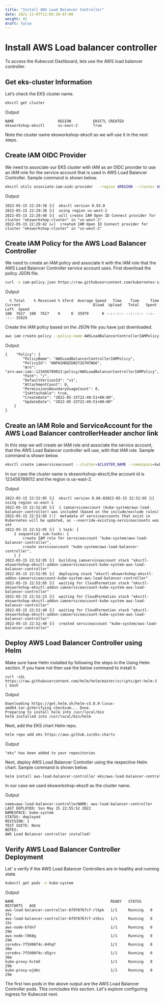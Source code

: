 ```yaml
---
title: "Install AWS Load Balancer Controller"
date: 2021-11-07T11:05:19-07:00
weight: 42
draft: false
---
```


# Install AWS Load balancer controller

To access the Kubecost Dashboard, lets use the AWS load balancer controller.

## Get eks-cluster Information

Let’s check the EKS cluster name.

```bash
eksctl get cluster
```

Output

```
NAME                    REGION          EKSCTL CREATED
eksworkshop-eksctl      us-east-2       True
```

Note the cluster name eksworkshop-eksctl as we will use it in the next steps.

## Create IAM OIDC Provider

We need to associate our EKS cluster with IAM as an OIDC provider to use an IAM role for the service account that is used in AWS Load Balancer Controller. Sample command is shown below.

```bash
eksctl utils associate-iam-oidc-provider  --region $REGION --cluster $CLUSTER_NAME --approve
```

Output

```
2022-05-15 22:29:38 [ℹ]  eksctl version 0.93.0
2022-05-15 22:29:38 [ℹ]  using region us-west-2
2022-05-15 22:29:40 [ℹ]  will create IAM Open ID Connect provider for cluster "eksworkshop-cluster" in "us-west-2"
2022-05-15 22:29:42 [✔]  created IAM Open ID Connect provider for cluster "eksworkshop-cluster" in "us-west-2"
```

## Create IAM Policy for the AWS Load Balancer Controller

We need to create an IAM policy and associate it with the IAM role that the AWS Load Balancer Controller service account uses. First download the policy JSON file.

```bash
curl -o iam-policy.json https://raw.githubusercontent.com/kubernetes-sigs/aws-load-balancer-controller/v2.4.0/docs/install/iam_policy.json
```

Output
```
  % Total    % Received % Xferd  Average Speed   Time    Time     Time  Current                                 Dload  Upload   Total   Spent    Left  Speed
100  7617  100  7617    0     0  35979      0 --:--:-- --:--:-- --:--:-- 35929
```

Create the IAM policy based on the JSON file you have just downloaded.

```bash
aws iam create-policy --policy-name AWSLoadBalancerControllerIAMPolicy  --policy-document file://iam-policy.json
```

Output
```
{    "Policy": {
        "PolicyName": "AWSLoadBalancerControllerIAMPolicy",
        "PolicyId": "ANPA2HDQZUN2Y2G7H7WG6",
        "Arn": "arn:aws:iam::123456789012:policy/AWSLoadBalancerControllerIAMPolicy",
        "Path": "/",
        "DefaultVersionId": "v1",
        "AttachmentCount": 0,
        "PermissionsBoundaryUsageCount": 0,
        "IsAttachable": true,
        "CreateDate": "2022-05-15T22:49:51+00:00",
        "UpdateDate": "2022-05-15T22:49:51+00:00"
    }
}
```

## Create an IAM Role and ServiceAccount for the AWS Load Balancer controllerHeader anchor link

In this step we will create an IAM role and associate the service account, that the AWS Load Balancer controller will use, with that IAM role. Sample command is shown below.

```bash
eksctl create iamserviceaccount --cluster=$CLUSTER_NAME --namespace=kube-system --name=aws-load-balancer-controller --attach-policy-arn=arn:aws:iam::$AWS_ACCOUNT_ID:policy/AWSLoadBalancerControllerIAMPolicy --override-existing-serviceaccounts --region $REGION --approve
```

In our case the cluster name is eksworkshop-eksctl,the account id is 123456789012 and the region is us-east-2.

Output

```
2022-05-15 22:52:05 [ℹ]  eksctl version 0.86.02022-05-15 22:52:05 [ℹ]  using region us-east-1
2022-05-15 22:52:05 [ℹ]  1 iamserviceaccount (kube-system/aws-load-balancer-controller) was included (based on the include/exclude rules)
2022-05-15 22:52:05 [!]  metadata of serviceaccounts that exist in Kubernetes will be updated, as --override-existing-serviceaccounts was set
2022-05-15 22:52:05 [ℹ]  1 task: { 
    2 sequential sub-tasks: { 
        create IAM role for serviceaccount "kube-system/aws-load-balancer-controller",
        create serviceaccount "kube-system/aws-load-balancer-controller",
    } }
2022-05-15 22:52:05 [ℹ]  building iamserviceaccount stack "eksctl-eksworkshop-eksctl-addon-iamserviceaccount-kube-system-aws-load-balancer-controller"
2022-05-15 22:52:05 [ℹ]  deploying stack "eksctl-eksworkshop-eksctl-addon-iamserviceaccount-kube-system-aws-load-balancer-controller"
2022-05-15 22:52:05 [ℹ]  waiting for CloudFormation stack "eksctl-eksworkshop-eksctl-addon-iamserviceaccount-kube-system-aws-load-balancer-controller"
2022-05-15 22:52:23 [ℹ]  waiting for CloudFormation stack "eksctl-eksworkshop-eksctl-addon-iamserviceaccount-kube-system-aws-load-balancer-controller"
2022-05-15 22:52:40 [ℹ]  waiting for CloudFormation stack "eksctl-eksworkshop-eksctl-addon-iamserviceaccount-kube-system-aws-load-balancer-controller"
2022-05-15 22:52:40 [ℹ]  created serviceaccount "kube-system/aws-load-balancer-controller"
```

## Deploy AWS Load Balancer Controller using Helm

Make sure have Helm installed by following the steps in the Using Helm section. If you have not then use the below command to install it.

```
curl -sSL https://raw.githubusercontent.com/helm/helm/master/scripts/get-helm-3 | bash
```

Output

```
Downloading https://get.helm.sh/helm-v3.8.0-linux-amd64.tar.gzVerifying checksum... Done.
Preparing to install helm into /usr/local/bin
helm installed into /usr/local/bin/helm
```

Next, add the EKS chart Helm repo.

```bash
helm repo add eks https://aws.github.io/eks-charts
```
Output
```
"eks" has been added to your repositories
```

Next, deploy AWS Load Balancer Controller using the respective Helm chart. Sample command is shown below.

```bash
helm install aws-load-balancer-controller eks/aws-load-balancer-controller -n kube-system --set clusterName=$CLUSTER_NAME --set serviceAccount.create=false --set serviceAccount.name=aws-load-balancer-controller
```

In our case we used eksworkshop-eksctl as the cluster name.

Output

```
name=aws-load-balancer-controllerNAME: aws-load-balancer-controller
LAST DEPLOYED: Sun May 15 22:55:52 2022
NAMESPACE: kube-system
STATUS: deployed
REVISION: 1
TEST SUITE: None
NOTES:
AWS Load Balancer controller installed!
```

## Verify AWS Load Balancer Controller Deployment

Let’ s verify if the AWS Load Balancer Controllers are in healthy and running state.

```bash
kubectl get pods -n kube-system
```

Output
```
NAME                                            READY   STATUS    RESTARTS   AGE
aws-load-balancer-controller-6f978767cf-rlkpk   1/1     Running   0          15s
aws-load-balancer-controller-6f978767cf-xt6cs   1/1     Running   0          15s
aws-node-b7dn7                                  1/1     Running   0          29m
aws-node-l968g                                  1/1     Running   0          29m
coredns-7f5998f4c-84hqf                         1/1     Running   0          36m
coredns-7f5998f4c-d5grv                         1/1     Running   0          36m
kube-proxy-5ctm5                                1/1     Running   0          29m
kube-proxy-wjmbc                                1/1     Running   0          29m
```

The first two pods in the above output are the AWS Load Balancer Controller pods. This concludes this section. Let's explore configuring ingress for Kubecost next.


